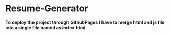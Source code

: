 # Resume-Generator
**To deploy the project through GithubPages I have to merge html and js file into a single file  named as index.html**

